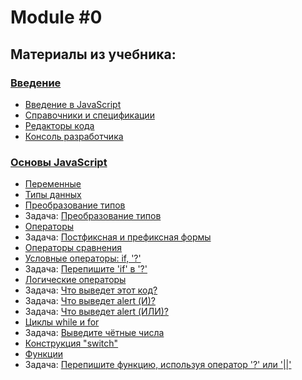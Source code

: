 # Module #0

## Материалы из учебника:

### [Введение](https://learn.javascript.ru/getting-started)  
- [Введение в JavaScript](https://learn.javascript.ru/intro)  
- [Справочники и спецификации](https://learn.javascript.ru/manuals-specifications)  
- [Редакторы кода](https://learn.javascript.ru/code-editors)  
- [Консоль разработчика](https://learn.javascript.ru/devtools)  
    
### [Основы JavaScript](https://learn.javascript.ru/first-steps)   
- [Переменные](https://learn.javascript.ru/variables)  
- [Типы данных](https://learn.javascript.ru/types)  
- [Преобразование типов](https://learn.javascript.ru/type-conversions)  
- Задача: [Преобразование типов](https://learn.javascript.ru/task/primitive-conversions-questions)  
- [Операторы](https://learn.javascript.ru/operators)  
- Задача: [Постфиксная и префиксная формы](https://learn.javascript.ru/task/increment-order)      
- [Операторы сравнения](https://learn.javascript.ru/comparison)  
- [Условные операторы: if, '?'](https://learn.javascript.ru/ifelse)    
- Задача: [Перепишите 'if' в '?'](https://learn.javascript.ru/task/rewrite-if-question)
- [Логические операторы](https://learn.javascript.ru/logical-operators)  
- Задача: [Что выведет этот код?](https://learn.javascript.ru/task/alert-and-or)  
- Задача: [Что выведет alert (И)?](https://learn.javascript.ru/task/alert-1-null-2)  
- Задача: [Что выведет alert (ИЛИ)?](https://learn.javascript.ru/task/alert-null-2-undefined)  
- [Циклы while и for](https://learn.javascript.ru/while-for)  
- Задача: [Выведите чётные числа](https://learn.javascript.ru/task/for-even)  
- [Конструкция "switch"](https://learn.javascript.ru/switch)  
- [Функции](https://learn.javascript.ru/function-basics)  
- Задача: [Перепишите функцию, используя оператор '?' или '||'](https://learn.javascript.ru/task/rewrite-function-question-or) 

